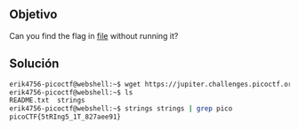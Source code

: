 ## Objetivo
Can you find the flag in [file](https://jupiter.challenges.picoctf.org/static/5bd86036f013ac3b9c958499adf3e2e2/strings) without running it?

## Solución
```bash
erik4756-picoctf@webshell:~$ wget https://jupiter.challenges.picoctf.org/static/5bd86036f013ac3b9c958499adf3e2e2/strings
erik4756-picoctf@webshell:~$ ls
README.txt  strings
erik4756-picoctf@webshell:~$ strings strings | grep pico
picoCTF{5tRIng5_1T_827aee91}
```